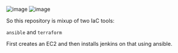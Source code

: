 ![image](https://github.com/Awan/jenkins-with-iac/assets/42554663/42fd380c-31b9-4498-b7d5-3bd960a59785)
![image](https://github.com/Awan/jenkins-with-iac/assets/42554663/19178888-c2f6-4cc2-b7d5-d8b357083353)



So this repository is mixup of two IaC tools: 

`ansible` and `terraform`

First creates an EC2 and then installs jenkins on that using ansible.
